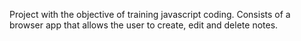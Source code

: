 Project with the objective of training javascript coding.
Consists of a browser app that allows the user to create, edit and delete notes.

